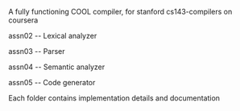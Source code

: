 A fully functioning COOL compiler, for stanford cs143-compilers on coursera

assn02 -- Lexical analyzer

assn03 -- Parser

assn04 -- Semantic analyzer

assn05 -- Code generator

Each folder contains implementation details and documentation
